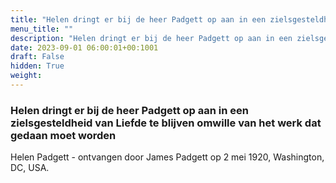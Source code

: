 ```yaml
---
title: "Helen dringt er bij de heer Padgett op aan in een zielsgesteldheid van Liefde te blijven omwille van het werk dat gedaan moet worden"
menu_title: ""
description: "Helen dringt er bij de heer Padgett op aan in een zielsgesteldheid van Liefde te blijven omwille van het werk dat gedaan moet worden"
date: 2023-09-01 06:00:01+00:1001
draft: False
hidden: True
weight:
---
```

### Helen dringt er bij de heer Padgett op aan in een zielsgesteldheid van Liefde te blijven omwille van het werk dat gedaan moet worden

Helen Padgett - ontvangen door James Padgett op 2 mei 1920, Washington, DC, USA.
